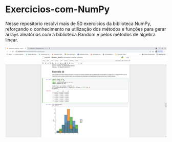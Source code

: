 # Exercicios-com-NumPy
Nesse repositório resolvi mais de 50 exercícios da biblioteca NumPy, reforçando o conhecimento na utilização dos métodos e funções para gerar arrays aleatórios  com a biblioteca Random e pelos métodos de álgebra linear.

![Screenshot](Plot.png)
